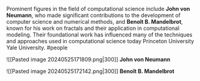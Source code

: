 Prominent figures in the field of computational science include **John von Neumann**, who made significant contributions to the development of computer science and numerical methods, and **Benoît B. Mandelbrot**, known for his work on fractals and their application in computational modeling. Their foundational work has influenced many of the techniques and approaches used in computational science today​ ​Princeton University​​ ​Yale University​.
#people 

![[Pasted image 20240525171809.png|300]]
**John von Neumann**


![[Pasted image 20240525172142.png|300]]
**Benoît B. Mandelbrot**
